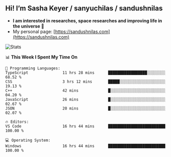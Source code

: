 ## Hi! I’m Sasha Keyer / sanyuchilas / sandushnilas

- **I am interested in researches, space researches and improving life in the universe 🌠**  
- My personal page: [https://sandushnilas.com](https://sandushnilas.com)

![Stats](https://github-readme-stats.vercel.app/api?username=sanyuchilas&show_icons=true&theme=react&hide=issues&count_private=true&layout=compact)

<!--START_SECTION:waka-->
📊 **This Week I Spent My Time On** 

```text
💬 Programming Languages: 
TypeScript               11 hrs 28 mins      █████████████████░░░░░░░░   68.52 % 
CSS                      3 hrs 12 mins       █████░░░░░░░░░░░░░░░░░░░░   19.13 % 
C++                      42 mins             █░░░░░░░░░░░░░░░░░░░░░░░░   04.20 % 
JavaScript               26 mins             █░░░░░░░░░░░░░░░░░░░░░░░░   02.67 % 
JSON                     20 mins             █░░░░░░░░░░░░░░░░░░░░░░░░   02.07 % 

🔥 Editors: 
VS Code                  16 hrs 44 mins      █████████████████████████   100.00 % 

💻 Operating System: 
Windows                  16 hrs 44 mins      █████████████████████████   100.00 % 
```


<!--END_SECTION:waka-->

